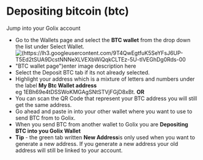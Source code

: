 # Depositing bitcoin (btc)

Jump into your Golix  account
- Go to the Wallets page and select the **BTC wallet** from the drop down the list under Select Wallet. 
-  ![(https://lh3.googleusercontent.com/9T4QwEgtfuK5SeYFsJ6UP-T5Ed2tSUA9DcstNNNeXLVEXbWiQqkCLTEz-5U-tlVEGhDg0Rds-00 "BTC wallet page")enter image description here](https://lh3.googleusercontent.com/9T4QwEgtfuK5SeYFsJ6UP-T5Ed2tSUA9DcstNNNeXLVEXbWiQqkCLTEz-5U-tlVEGhDg0Rds-00 "BTC wallet page")
- Select the Deposit BTC  tab if its not already  selected.
- Highlight your address which is a mixture of letters and numbers under the label **My Btc Wallet address**  
 eg 1EBh69e4tDSSWoKMGAgSNtSTVjFGjD8xBt.  **OR** 
- You can scan the QR  Code that represent your BTC address you will still get the same address.
-  Go ahead and paste in into your other wallet  where you want  to use to send BTC from to Golix.
- When you send BTC from another wallet to Golix you are **Depositing BTC into you Golix Wallet**
- **Tip** - the green tab written  **New Address**is only used when you want to generate a new address. If you generate a new address your old address will still be linked to your account.
